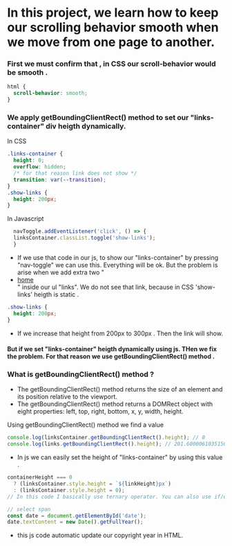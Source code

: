 # In this project, we learn how to keep our scrolling behavior smooth when we move from one page to another.

### First we must confirm that , in CSS our scroll-behavior would be smooth .

```css
html {
  scroll-behavior: smooth;
}
```

### We apply <strong>getBoundingClientRect()</strong> method to set our "links-container" div heigth dynamically.

In CSS

```css
.links-container {
  height: 0;
  overflow: hidden;
  /* for that reason link does not show */
  transition: var(--transition);
}
.show-links {
  height: 200px;
}
```

In Javascript

```js
  navToggle.addEventListener('click', () => {
  linksContainer.classList.toggle('show-links');
  }
```

- If we use that code in our js, to show our "links-container" by pressing "nav-toggle" we can use this. Everything will be ok. But the problem is arise when we add extra two "<li><a href="#home" class="scroll-link">home</a></li>" inside our ul "links". We do not see that link, because in CSS 'show-links' heigth is static .

```css
.show-links {
  height: 200px;
}
```

- If we increase that height from 200px to 300px . Then the link will show.

#### But if we set "links-container" heigth dynamically using js. THen we fix the problem. For that reason we use <strong>getBoundingClientRect()</strong> method .

### What is getBoundingClientRect() method ?

- The getBoundingClientRect() method returns the size of an element and its position relative to the viewport.
- The getBoundingClientRect() method returns a DOMRect object with eight properties: left, top, right, bottom, x, y, width, height.

Using getBoundingClientRect() method we find a value

```js
console.log(linksContainer.getBoundingClientRect().height); // 0
console.log(links.getBoundingClientRect().height); // 201.60000610351562
```

- In js we can easily set the height of "links-container" by using this value .

```js
containerHeight === 0
  ? (linksContainer.style.height = `${linkHeight}px`)
  : (linksContainer.style.height = 0);
// In this code I basically use ternary operator. You can also use if/else condition.
```

```js
// select span
const date = document.getElementById('date');
date.textContent = new Date().getFullYear();
```

- this js code automatic update our copyright year in HTML.
